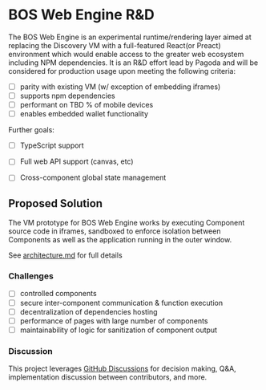 # BOS Web Engine R&D

The BOS Web Engine is an experimental runtime/rendering layer aimed at replacing the Discovery VM with a full-featured React(or Preact) environment which would enable access to the greater web ecosystem including NPM dependencies. It is an R&D effort lead by Pagoda and will be considered for production usage upon meeting the following criteria:

- [ ] parity with existing VM (w/ exception of embedding iframes)
- [ ] supports npm dependencies
- [ ] performant on TBD % of mobile devices
- [ ] enables embedded wallet functionality

Further goals:

- [ ] TypeScript support
- [ ] Full web API support (canvas, etc)
- [ ] Cross-component global state management


## Proposed Solution

The VM prototype for BOS Web Engine works by executing Component source code in iframes, sandboxed to enforce isolation between Components as well as the application running in the outer window.

See [architecture.md](./architecture.md) for full details

### Challenges
- [ ] controlled components
- [ ] secure inter-component communication & function execution
- [ ] decentralization of dependencies hosting
- [ ] performance of pages with large number of components
- [ ] maintainability of logic for sanitization of component output

### Discussion
This project leverages [GitHub Discussions](https://github.com/near/bos-web-engine/discussions) for decision making, Q&A, implementation discussion between contributors, and more. 
